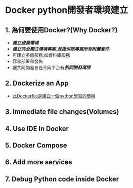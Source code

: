 # Docker python開發者環境建立
## 1. 為何要使用Docker?(Why Docker?)
- ***建立虛擬環境***
- ***建立完全獨立環境專案,並提供該專案所有附屬套件***
- 可建立多個服務,如資料庫服務
- 容易部署和發佈
- 讓共同開發者在不同平台有***相同開發環境***
  
## 2. Dockerize an App

- [此Dockerfile是建立一個python學習的環境](1.建立pyhton學習環境)

  
## 3. Immediate file changes(Volumes)

## 4. Use IDE In Docker
## 5. Docker Compose
## 6. Add more services
## 7. Debug Python code inside Docker